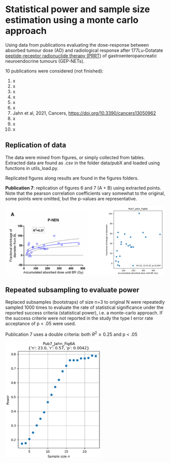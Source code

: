 # Statistical power and sample size estimation using a monte carlo approach

Using data from publications evaluating the dose-response between absorbed tumour dose (AD) and radiological response 
after 177Lu-Dotatate [peptide-receptor radionuclide therapy (PRRT)](https://en.wikipedia.org/wiki/Peptide_receptor_radionuclide_therapy) of gastroenteropancreatic neuroendocrine tumours (GEP-NETs).

10 publications were considered (not finished):
1. x
2. x
3. x
4. x
5. x
6. x
7. Jahn et al, 2021, Cancers, https://doi.org/10.3390/cancers13050962
8. x
9. x
10. x


## Replication of data
The data were mined from figures, or simply collected from tables. Extracted data are found as .csv in the folder 
data/pubX and loaded using functions in utils_load.py. 

Replicated figures along results are found in the figures folders.

**Publication 7**: replication of figures 6 and 7 (A + B) using extracted points.
Note that the pearson correlation coefficients vary somewhat to the original, some points were omitted,
but the p-values are representative.

<img src="./figures/pub7_jahn21/readme_data.png" alt="alt text" width="800"/>


## Repeated subsampling to evaluate power
Replaced subsamples (bootstraps) of size n=3 to original N were repeatedly sampled 1000 times to evaluate the rate of
statistical significance under the reported success criteria (statistical power), i.e. a monte-carlo approach. If the success criterie were not reported in the study the type I error rate acceptance of p < .05 were used.

Publication 7 uses a double criteria: both $R^2 \geq 0.25$ and p < .05
<br>

<img src="./figures/pub7_jahn21/readme_power.png" alt="alt text" width="300"/>

